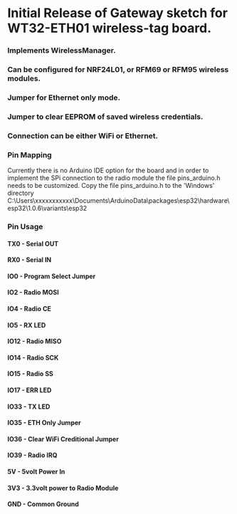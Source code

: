 # Initial Release of Gateway sketch for WT32-ETH01 wireless-tag board.

### Implements WirelessManager.
### Can be configured for NRF24L01, or RFM69 or RFM95 wireless modules.
### Jumper for Ethernet only mode.
### Jumper to clear EEPROM of saved wireless credentials.
### Connection can be either WiFi or Ethernet.
### Pin Mapping
Currently there is no Arduino IDE option for the board and in order to implement the SPi connection to the radio module the file pins_arduino.h needs to be customized.
Copy the file pins_arduino.h to the 'Windows' directory C:\Users\xxxxxxxxxxx\Documents\ArduinoData\packages\esp32\hardware\esp32\1.0.6\variants\esp32
### Pin Usage
#### TX0  - Serial OUT
#### RX0  - Serial IN
#### IO0  - Program Select Jumper
#### IO2  - Radio MOSI
#### IO4  - Radio CE
#### IO5  - RX LED
#### IO12 - Radio MISO
#### IO14 - Radio SCK
#### IO15 - Radio SS
#### IO17 - ERR LED
#### IO33 - TX LED
#### IO35 - ETH Only Jumper
#### IO36 - Clear WiFi Creditional Jumper
#### IO39 - Radio IRQ
#### 5V   - 5volt Power In
#### 3V3  - 3.3volt power to Radio Module
#### GND  - Common Ground
